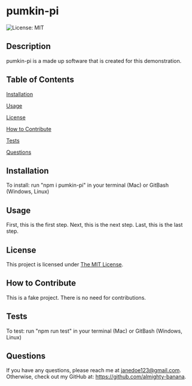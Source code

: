 # pumkin-pi

![License: MIT](https://img.shields.io/badge/License-MIT-yellow.svg)

## Description
pumkin-pi is a made up software that is created for this demonstration.

## Table of Contents
[Installation](#installation)

[Usage](#usage)

[License](#license)

[How to Contribute](#how-to-contribute)

[Tests](#tests)

[Questions](#questions)

## Installation
To install:
run "npm i pumkin-pi" in your terminal (Mac) or GitBash (Windows, Linux)

## Usage
First, this is the first step. Next, this is the next step. Last, this is the last step.

## License
  This project is licensed under [The MIT License](https://opensource.org/licenses/MIT).

## How to Contribute
This is a fake project. There is no need for contributions.

## Tests
To test:
run "npm run test" in your terminal (Mac) or GitBash (Windows, Linux)

## Questions
If you have any questions, please reach me at janedoe123@gmail.com. Otherwise, check out my GitHub at: https://github.com/almighty-banana.
